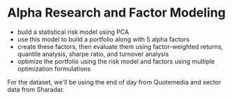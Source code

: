 # Alpha Research and Factor Modeling
* build a statistical risk model using PCA
* use this model to build a portfolio along with 5 alpha factors
* create these factors, then evaluate them using factor-weighted returns, quantile analysis, sharpe ratio, and turnover analysis
* optimize the portfolio using the risk model and factors using multiple optimization formulations

For the dataset, we'll be using the end of day from Quotemedia and sector data from Sharadar.
